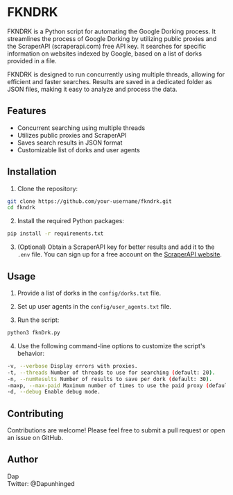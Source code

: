 # FKNDRK

FKNDRK is a Python script for automating the Google Dorking process. It streamlines the process of Google Dorking by utilizing public proxies and the ScraperAPI (scraperapi.com) free API key. It searches for specific information on websites indexed by Google, based on a list of dorks provided in a file.

FKNDRK is designed to run concurrently using multiple threads, allowing for efficient and faster searches. Results are saved in a dedicated folder as JSON files, making it easy to analyze and process the data.

## Features

- Concurrent searching using multiple threads
- Utilizes public proxies and ScraperAPI
- Saves search results in JSON format
- Customizable list of dorks and user agents

## Installation

1. Clone the repository:

```bash
git clone https://github.com/your-username/fkndrk.git
cd fkndrk
```

2. Install the required Python packages:

```bash
pip install -r requirements.txt
```

3. (Optional) Obtain a ScraperAPI key for better results and add it to the `.env` file. You can sign up for a free account on the [ScraperAPI website](https://www.scraperapi.com/).

## Usage

1. Provide a list of dorks in the `config/dorks.txt` file.

2. Set up user agents in the `config/user_agents.txt` file.

3. Run the script:

```bash
python3 fknDrk.py
```


4. Use the following command-line options to customize the script's behavior:

```bash
-v, --verbose Display errors with proxies.
-t, --threads Number of threads to use for searching (default: 20).
-n, --numResults Number of results to save per dork (default: 30).
-maxp, --max-paid Maximum number of times to use the paid proxy (default: 0).
-d, --debug Enable debug mode.
```

## Contributing

Contributions are welcome! Please feel free to submit a pull request or open an issue on GitHub.

## Author

Dap  
Twitter: @Dapunhinged
